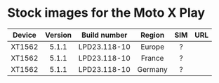 # Stock images for the Moto X Play

|Device |Version|Build number|Region |SIM|URL|
|:-----:|:-----:|:----------:|:-----:|:-:|:-:|
|XT1562 | 5.1.1 |LPD23.118-10|Europe | ? |   |
|XT1562 | 5.1.1 |LPD23.118-10|France | ? |   |
|XT1562 | 5.1.1 |LPD23.118-10|Germany| ? |   |
